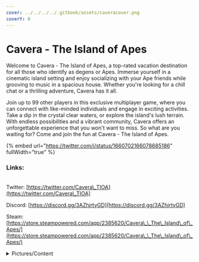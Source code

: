 ```yaml
---
cover: ../../../../.gitbook/assets/caveracover.png
coverY: 0
---
```


# Cavera - The Island of Apes

Welcome to Cavera - The Island of Apes, a top-rated vacation destination for all those who identify as degens or Apes. Immerse yourself in a cinematic island setting and enjoy socializing with your Ape friends while grooving to music in a spacious house. Whether you're looking for a chill chat or a thrilling adventure, Cavera has it all.

Join up to 99 other players in this exclusive multiplayer game, where you can connect with like-minded individuals and engage in exciting activities. Take a dip in the crystal clear waters, or explore the island's lush terrain. With endless possibilities and a vibrant community, Cavera offers an unforgettable experience that you won't want to miss. So what are you waiting for? Come and join the fun at Cavera - The Island of Apes.

{% embed url="https://twitter.com/i/status/1660702166078685186" fullWidth="true" %}

### Links:

\
Twitter: [https://twitter.com/Cavera\_TIOA](https://twitter.com/Cavera\_TIOA)

Discord: [https://discord.gg/3AZhjrtyGD](https://discord.gg/3AZhjrtyGD)

Steam: [https://store.steampowered.com/app/2385620/Cavera\_\_The\_Island\_of\_Apes/](https://store.steampowered.com/app/2385620/Cavera\_\_The\_Island\_of\_Apes/)



<details>

<summary>Pictures/Content</summary>

![](<../../../../.gitbook/assets/image (16).png>)![](<../../../../.gitbook/assets/image (4).png>)![](<../../../../.gitbook/assets/image (13).png>)![](<../../../../.gitbook/assets/image (14).png>)

</details>

